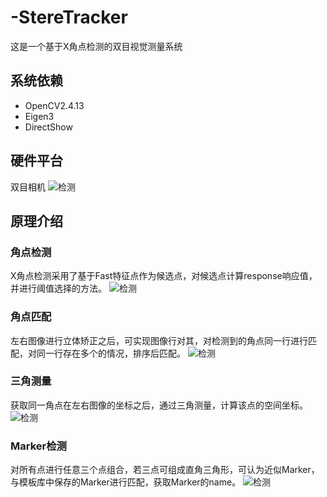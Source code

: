 # -StereTracker
这是一个基于X角点检测的双目视觉测量系统
## 系统依赖
* OpenCV2.4.13
* Eigen3
* DirectShow

## 硬件平台
双目相机
![检测](https://github.com/yaoxinghua/-StereTracker/blob/master/docs/test_images/%E5%8F%8C%E7%9B%AE%E5%B9%B3%E5%8F%B0.png)  

## 原理介绍

### 角点检测
X角点检测采用了基于Fast特征点作为候选点，对候选点计算response响应值，并进行阈值选择的方法。
![检测](https://github.com/yaoxinghua/-StereTracker/blob/master/docs/test_images/%E8%A7%92%E7%82%B9%E6%A3%80%E6%B5%8B.png)  

### 角点匹配
左右图像进行立体矫正之后，可实现图像行对其，对检测到的角点同一行进行匹配，对同一行存在多个的情况，排序后匹配。
![检测](https://github.com/yaoxinghua/-StereTracker/blob/master/docs/test_images/%E8%A7%92%E7%82%B9%E5%8C%B9%E9%85%8D.png) 

### 三角测量
获取同一角点在左右图像的坐标之后，通过三角测量，计算该点的空间坐标。
![检测](https://github.com/yaoxinghua/-StereTracker/blob/master/docs/test_images/%E4%B8%89%E8%A7%92%E6%B5%8B%E9%87%8F.png) 

### Marker检测
对所有点进行任意三个点组合，若三点可组成直角三角形，可认为近似Marker，与模板库中保存的Marker进行匹配，获取Marker的name。
![检测](https://github.com/yaoxinghua/-StereTracker/blob/master/docs/test_images/Marker%E8%AF%86%E5%88%AB.png) 



